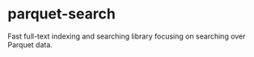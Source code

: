 # parquet-search
Fast full-text indexing and searching library focusing on searching over Parquet data.
